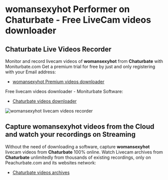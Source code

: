 # womansexyhot Performer on Chaturbate - Free LiveCam videos downloader

## Chaturbate Live Videos Recorder

Monitor and record livecam videos of **womansexyhot** from **Chaturbate** with Moniturbate.com
Get a premium trial for free by just and only registering with your Email address:
* [womansexyhot Premium videos downloader](https://moniturbate.com/request-demo-licence-key.html)

Free livecam videos downloader - Moniturbate Software:
* [Chaturbate videos downloader](https://moniturbate.com/moniturbate-download-software.html)

![womansexyhot livecam videos recorder](https://peachurnet.com/templates/moniturbate-software.png)


## Capture womansexyhot videos from the Cloud and watch your recordings on Streaming

Without the need of downloading a software, capture **womansexyhot** livecam videos from **Chaturbate** 100% online.
Watch Livecam archives from **Chaturbate** unlimitedly from thousands of existing recordings, only on Peachurbate.com and its websites network:
* [Chaturbate videos archives](https://peachurnet.com/)